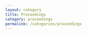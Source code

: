 ```yaml
---
layout: category
title: Proceedings
category: proceedings
permalink: /categories/proceedings
---
```


